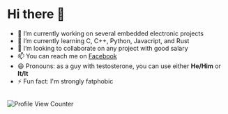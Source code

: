 # Hi there 👋

- 🔭 I’m currently working on several embedded electronic projects
- 🌱 I’m currently learning C, C++, Python, Javacript, and Rust
- 👯 I’m looking to collaborate on any project with good salary
- 📫 You can reach me on [Facebook](https://www.facebook.com/mekatronikachmadi/)
- 😄 Pronouns: as a guy with testosterone, you can use either **He/Him** or **It/It**
- ⚡ Fun fact: I'm strongly fatphobic

##
![Profile View Counter](https://komarev.com/ghpvc/?username=mekatronik-achmadi)
